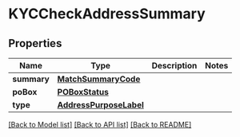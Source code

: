 # KYCCheckAddressSummary

## Properties
Name | Type | Description | Notes
------------ | ------------- | ------------- | -------------
**summary** | [**MatchSummaryCode**](MatchSummaryCode.md) |  | 
**poBox** | [**POBoxStatus**](POBoxStatus.md) |  | 
**type** | [**AddressPurposeLabel**](AddressPurposeLabel.md) |  | 

[[Back to Model list]](../README.md#documentation-for-models) [[Back to API list]](../README.md#documentation-for-api-endpoints) [[Back to README]](../README.md)


